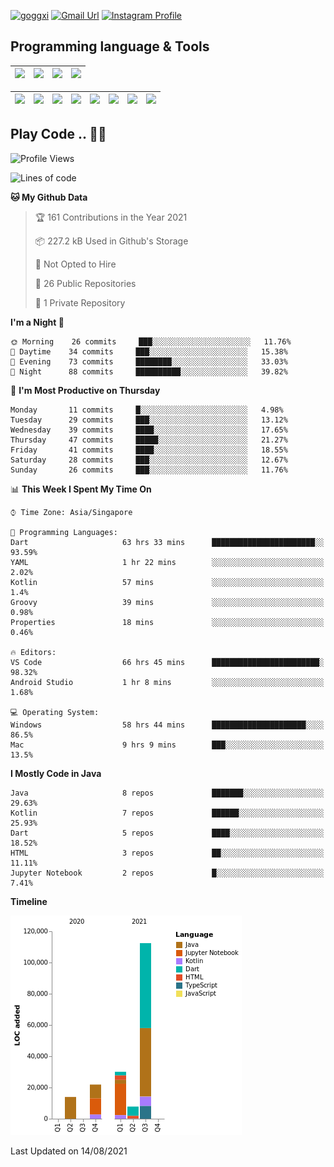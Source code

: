 [![goggxi](https://img.shields.io/badge/Portofolio-Goggxi-orange)](https://goggxi.github.io)
[![Gmail Url](https://img.shields.io/twitter/url?label=Goggxi@gmail.com&logo=gmail&style=social&url=http%3A%2F%2Fmailto%3Acontact.Goggxi@gmail.com)](mailto:Goggxi@gmail.com) [![Instagram Profile](https://img.shields.io/twitter/url?label=moh_rifkan&logo=instagram&style=social&url=https://www.instagram.com/moh_rifkan/)](https://www.instagram.com/moh_rifkan/)

## Programming language & Tools
| [<img src="https://cdn.svgporn.com/logos/java.svg" width="50">]() |[<img src="https://cdn.svgporn.com/logos/kotlin.svg" width="50">]() | [<img src="https://cdn.svgporn.com/logos/dart.svg" width="50">]() | [<img src="https://cdn.svgporn.com/logos/python.svg" width="50">]() |
|---|---|---|---|

| [<img src=https://lh3.googleusercontent.com/6n8UeRbQwQV1TPp1WgpWjciVkO0um_oDNSbnAqvYRCDAebCfv22RkgwPxkwRkV6aNHi98r9gyFsfOT2pbCMCeXBbIp-5vOqSrOnhbw width="50">]() | [<img src="https://cdn.svgporn.com/logos/flutter.svg" width="50">]() | [<img src="https://cdn.svgporn.com/logos/jupyter.svg" width="50">]() | [<img src="https://cdn.svgporn.com/logos/mysql.svg" width="50">]() | <img src="https://cdn.svgporn.com/logos/postgresql.svg" width="50"/> | <img src="https://cdn.svgporn.com/logos/firebase.svg" width="50"/> | <img src="https://cdn.svgporn.com/logos/spring-icon.svg" width="50"/> | <img src="https://cncf-branding.netlify.app/img/projects/grpc/horizontal/color/grpc-horizontal-color.svg" width="50"/>
|-----|----|----|----|----|----|----|----|


## Play Code .. 💬🚀

<!--START_SECTION:waka-->
![Profile Views](http://img.shields.io/badge/Profile%20Views-0-blue)

![Lines of code](https://img.shields.io/badge/From%20Hello%20World%20I%27ve%20Written-186061%20lines%20of%20code-blue)

**🐱 My Github Data** 

> 🏆 161 Contributions in the Year 2021
 > 
> 📦 227.2 kB Used in Github's Storage 
 > 
> 🚫 Not Opted to Hire
 > 
> 📜 26 Public Repositories 
 > 
> 🔑 1 Private Repository 
 > 
**I'm a Night 🦉** 

```text
🌞 Morning    26 commits     ███░░░░░░░░░░░░░░░░░░░░░░   11.76% 
🌆 Daytime    34 commits     ███░░░░░░░░░░░░░░░░░░░░░░   15.38% 
🌃 Evening    73 commits     ████████░░░░░░░░░░░░░░░░░   33.03% 
🌙 Night      88 commits     ██████████░░░░░░░░░░░░░░░   39.82%

```
📅 **I'm Most Productive on Thursday** 

```text
Monday       11 commits     █░░░░░░░░░░░░░░░░░░░░░░░░   4.98% 
Tuesday      29 commits     ███░░░░░░░░░░░░░░░░░░░░░░   13.12% 
Wednesday    39 commits     ████░░░░░░░░░░░░░░░░░░░░░   17.65% 
Thursday     47 commits     █████░░░░░░░░░░░░░░░░░░░░   21.27% 
Friday       41 commits     ████░░░░░░░░░░░░░░░░░░░░░   18.55% 
Saturday     28 commits     ███░░░░░░░░░░░░░░░░░░░░░░   12.67% 
Sunday       26 commits     ███░░░░░░░░░░░░░░░░░░░░░░   11.76%

```


📊 **This Week I Spent My Time On** 

```text
⌚︎ Time Zone: Asia/Singapore

💬 Programming Languages: 
Dart                     63 hrs 33 mins      ███████████████████████░░   93.59% 
YAML                     1 hr 22 mins        ░░░░░░░░░░░░░░░░░░░░░░░░░   2.02% 
Kotlin                   57 mins             ░░░░░░░░░░░░░░░░░░░░░░░░░   1.4% 
Groovy                   39 mins             ░░░░░░░░░░░░░░░░░░░░░░░░░   0.98% 
Properties               18 mins             ░░░░░░░░░░░░░░░░░░░░░░░░░   0.46%

🔥 Editors: 
VS Code                  66 hrs 45 mins      ████████████████████████░   98.32% 
Android Studio           1 hr 8 mins         ░░░░░░░░░░░░░░░░░░░░░░░░░   1.68%

💻 Operating System: 
Windows                  58 hrs 44 mins      █████████████████████░░░░   86.5% 
Mac                      9 hrs 9 mins        ███░░░░░░░░░░░░░░░░░░░░░░   13.5%

```

**I Mostly Code in Java** 

```text
Java                     8 repos             ███████░░░░░░░░░░░░░░░░░░   29.63% 
Kotlin                   7 repos             ██████░░░░░░░░░░░░░░░░░░░   25.93% 
Dart                     5 repos             ████░░░░░░░░░░░░░░░░░░░░░   18.52% 
HTML                     3 repos             ██░░░░░░░░░░░░░░░░░░░░░░░   11.11% 
Jupyter Notebook         2 repos             █░░░░░░░░░░░░░░░░░░░░░░░░   7.41%

```


**Timeline**

![Chart not found](https://raw.githubusercontent.com/Goggxi/Goggxi/main/charts/bar_graph.png) 


 Last Updated on 14/08/2021
<!--END_SECTION:waka-->
